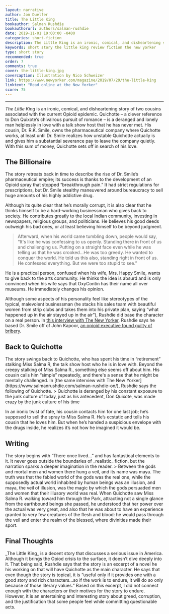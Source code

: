 ```yaml
---
layout: narrative
author: Jon Duelfer
title: The Little King
bookauthor: Salman Rushdie
bookauthorurl: authors/salman-rushdie
date: 2019-11-01 19:00:00 -0400
categories: short-fiction
description: The Little King is an ironic, comical, and disheartening story of two cousins associated with the current Opioid epidemic. It explores greed, corruption, and the justification that some people feel while committing questionable acts for personal profit.
keywords: short story the little king review fiction the new yorker
type: short story
recommended: true
order: 7
comments: true
cover: the-little-king.jpg
covercaption: Illustration by Nico Schweizer
link: https://www.newyorker.com/magazine/2019/07/29/the-little-king
linktext: "Read online at the New Yorker"
score: 75
---
```

<hr/>

_The Little King_ is an ironic, comical, and disheartening story of two cousins associated with the current Opioid epidemic. Quichotte – a clever reference to Don Quixote’s chivalrous pursuit of romance – is a deranged and lonely man helplessly in love with a talk show host that he has never met. His cousin, Dr. R.K. Smile, owns the pharmaceutical company where Quichotte works, at least until Dr. Smile realizes how unstable Quichotte actually is and gives him a substantial severance pay to leave the company quietly. With this sum of money, Quichotte sets off in search of his love.

<h2><strong>The Billionaire</strong></h2>
The story retreats back in time to describe the rise of Dr. Smile’s pharmaceutical empire; its success is thanks to the development of an Opioid spray that stopped “breakthrough pain.” It had strict regulations for prescriptions, but Dr. Smile stealthy maneuvered around bureaucracy to sell huge amounts of his highly addictive drug.

Although its quite clear that he’s morally corrupt, it is also clear that he thinks himself to be a hard-working businessman who gives back to society. He contributes greatly to the local Indian community, investing in newspapers, religious groups, and politicians. He believes his good deeds outweigh his bad ones, or at least believing himself to be beyond judgment.
> Afterward, when his world came tumbling down, people would say, “It's like he was confessing to us openly. Standing there in front of us and challenging us. Putting on a straight face even while he was telling us that he was crooked...He was too greedy. He wanted to conquer the world. He told us this also, standing right in front of us. He confessed everything. But we were too stupid to see.”

He is a practical person, confused when his wife, Mrs. Happy Smile, wants to give back to the arts community. He thinks the idea is absurd and is only convinced when his wife says that OxyContin has their name all over museums. He immediately changes his opinion.

Although some aspects of his personality feel like stereotypes of the typical, malevolent businessman (he stacks his sales team with beautiful women from strip clubs and takes them into his private plan, saying “what happened up in the air stayed up in the air”), Rushdie did base the character on a real person. In [this interview with The New Yorker](https://www.salmanrushdie.com/salman-rushdie-on/), Rushdie says he based Dr. Smile off of John Kapoor, [an opioid executive found guilty of bribery](https://www.npr.org/2019/05/02/711346081/opioid-executive-john-kapoor-found-guilty-in-landmark-bribery-case).

<h2><strong>Back to Quichotte</strong></h2>
The story swings back to Quichotte, who has spent his time in “retirement” stalking Miss Salma R, the talk show host who he is in love with. Beyond the creepy stalking of Miss Salma R., something else seems off about him. His cousin calls him “simple” repeatedly, and there's a sense that he might be mentally challenged. In [the same interview with The New Yorker](https://www.salmanrushdie.com/salman-rushdie-on/), Rushdie says the following of Quichotte.
> Quichotte is deranged by his constant exposure to the junk culture of today, just as his antecedent, Don Quixote, was made crazy by the junk culture of his time

In an ironic twist of fate, his cousin contacts him for one last job; he’s supposed to sell the spray to Miss Salma R. He’s ecstatic and tells his cousin that he loves him. But when he’s handed a suspicious envelope with the drugs inside, he realizes it’s not how he imagined it would be.

<h2><strong>Writing</strong></h2>
The story begins with “There once lived...” and has fantastical elements to it. It never goes outside the boundaries of _realistic_ fiction, but the narration sparks a deeper imagination in the reader.
> Between the gods and mortal men and women there hung a veil, and its name was maya. The truth was that the fabled world of the gods was the real one, while the supposedly actual world inhabited by human beings was an illusion, and maya, the veil of illusion, was the magic by which the gods persuaded men and women that their illusory world was real. When Quichotte saw Miss Salma R. walking toward him through the Park, attracting not a single glance from the earthbound beings she passed, he understood that her power over the actual was very great, and also that he was about to have an experience granted to very few creatures of the flesh and blood: he would pass through the veil and enter the realm of the blessed, where divinities made their sport.

<h2><strong>Final Thoughts</strong></h2>
_The Little King_ is a decent story that discusses a serious issue in America. Although it brings the Opiod crisis to the surface, it doesn’t dive deeply into it. That being said, Rushdie says that the story is an excerpt of a novel he his working on that will have Quichotte as the main character. He says that even though the story is topical, it is “useful only if it provides one with a good story and rich characters...so if the work is to endure, it will do so only because of those literary values.” Based on this excerpt, I did not connect enough with the characters or their motives for the story to endure. However, it is an entertaining and interesting story about greed, corruption, and the justification that some people feel while committing questionable acts.